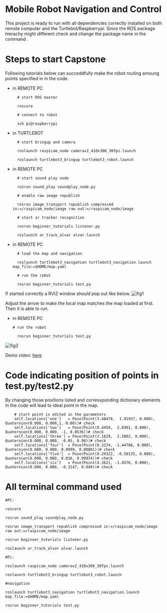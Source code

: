 Mobile Robot Navigation and Control
====
This project is ready to run with all dependencies correctly installed on both remote computer and the Turtlebot/Raspberrypi. Since the ROS package hierachy might different check and change the package name in the command .

# Steps to start Capstone

Following tutorials below can succeddfully make the robot routing amoung points specified in in the code.

* in REMOTE PC
  ```
    # start ROS master

    roscore

    # connect to robot

    ssh pi@raspberrypi
  ```
* in TURTLEBOT
  ```
    # start bringup and camera

    roslaunch raspicam_node camerav2_410x308_30fps.launch

    roslaunch turtlebot3_bringup turtlebot3_robot.launch
  ```
* in REMOTE PC
  ```
    # start sound play node

    rosrun sound_play soundplay_node.py

    # enable raw image republish

    rosrun image_transport republish compressed in:=/raspicam_node/image raw out:=/raspicam_node/image

    # start ar tracker recognition

    rosrun beginner_tutorials listener.py

    roslaunch ar_track_alvar alvar.launch   
    ```

* in REMOTE PC
  ```
    # load the map and navigation

    roslaunch turtlebot3_navigation turtlebot3_navigation.launch map_file:=$HOME/map.yaml

    # run the robot

    rosrun beginner_tutorials test.py
  ```

If started correctly a RVIZ window should pop out like below.
![fig1](https://github.com/AaronLiu666/Capstone/blob/main/screenshots/Screenshot%20from%202021-06-09%2015-19-45.png)

Adjust the arrow to make the local map matches the map loaded at first. Then it is able to run.

* in REMOTE PC
  ```
  # run the robot

    rosrun beginner_tutorials test.py
  ``` 

![fig2](https://github.com/AaronLiu666/Capstone/blob/main/screenshots/Screenshot%20from%202021-06-08%2019-14-59.png)


Demo video: [here](www.bilibili.com)


# Code indicating position of points in test.py/test2.py




By changing those positions listed and corressponding dictionary elements in the code will lead to ideal point in the map.

```
    # start point is edited in the parameters
    self.locations['one']   = Pose(Point(3.48478,  1.91937, 0.000), Quaternion(0.000, 0.000,1, 0.00))# check
    self.locations['two']   = Pose(Point(0.4459,  2.6991, 0.000), Quaternion(0.000, 0.000, -1, 0.0536))# check
    self.locations['three'] = Pose(Point(2.1629,  2.5802, 0.000), Quaternion(0.000, 0.000, -0.05, 0.98))# check
    self.locations['four']  = Pose(Point(0.3174, -1.44786, 0.000), Quaternion(0.000, 0.000, 0.9999, 0.00001))# check
    self.locations['five']  = Pose(Point(0.29322, -0.58135, 0.000), Quaternion(0.000, 0.000, 0.016, 0.99974))# check
    self.locations['six']   = Pose(Point(4.3621, -1.4576, 0.000), Quaternion(0.000, 0.000, -0.3147, 0.949))# check
```

    


# All terminal command used

```
#PC:

roscore

rosrun sound_play soundplay_node.py

rosrun image_transport republish compressed in:=/raspicam_node/image raw out:=/raspicam_node/image

rosrun beginner_tutorials listener.py

roslaunch ar_track_alvar alvar.launch

#Pi:

roslaunch raspicam_node camerav2_410x308_30fps.launch

roslaunch turtlebot3_bringup turtlebot3_robot.launch

#navigation

roslaunch turtlebot3_navigation turtlebot3_navigation.launch map_file:=$HOME/map.yaml

rosrun beginner_tutorials test.py
```





